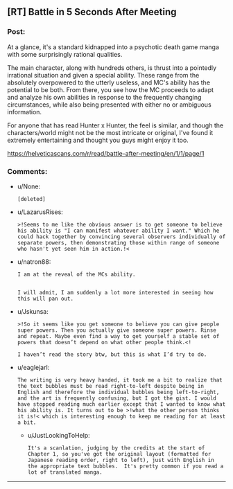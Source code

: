 ## [RT] Battle in 5 Seconds After Meeting

### Post:

At a glance, it's a standard kidnapped into a psychotic death game manga with some surprisingly rational qualities. 

The main character, along with hundreds others, is thrust into a pointedly irrational situation and given a special ability. These range from the absolutely overpowered to the utterly useless, and MC's ability has the potential to be both. From there, you see how the MC proceeds to adapt and analyze his own abilities in response to the frequently changing circumstances, while also being presented with either no or ambiguous information.

For anyone that has read Hunter x Hunter, the feel is similar, and though the characters/world might not be the most intricate or original, I've found it extremely entertaining and thought you guys might enjoy it too.   

https://helveticascans.com/r/read/battle-after-meeting/en/1/1/page/1

### Comments:

- u/None:
  ```
  [deleted]
  ```

- u/LazarusRises:
  ```
  >!Seems to me like the obvious answer is to get someone to believe his ability is "I can manifest whatever ability I want." Which he could hack together by convincing several observers individually of separate powers, then demonstrating those within range of someone who hasn't yet seen him in action.!<
  ```

- u/natron88:
  ```
  I am at the reveal of the MCs ability.  


  I will admit, I am suddenly a lot more interested in seeing how this will pan out.
  ```

- u/Jskunsa:
  ```
  >!So it seems like you get someone to believe you can give people super powers. Then you actually give someone super powers. Rinse and repeat. Maybe even find a way to get yourself a stable set of powers that doesn’t depend on what other people think.<!

  I haven’t read the story btw, but this is what I’d try to do.
  ```

- u/eaglejarl:
  ```
  The writing is very heavy handed, it took me a bit to realize that the text bubbles must be read right-to-left despite being in English and therefore the individual bubbles being left-to-right, and the art is frequently confusing, but I got the gist. I would have stopped reading much earlier except that I wanted to know what his ability is. It turns out to be >!what the other person thinks it is!< which is interesting enough to keep me reading for at least a bit.
  ```

  - u/JustLookingToHelp:
    ```
    It's a scanlation, judging by the credits at the start of Chapter 1, so you've got the original layout (formatted for Japanese reading order, right to left), just with English in the appropriate text bubbles.  It's pretty common if you read a lot of translated manga.
    ```

---

